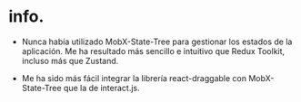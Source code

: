 # info.

- Nunca había utilizado MobX-State-Tree para gestionar los estados de la aplicación. Me ha resultado más sencillo e intuitivo que Redux Toolkit, incluso más que Zustand.

- Me ha sido más fácil integrar la librería react-draggable con MobX-State-Tree que la de interact.js.



